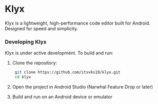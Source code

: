 # Klyx

Klyx is a lightweight, high-performance code editor built for Android. Designed for speed and simplicity.

### Developing Klyx

Klyx is under active development. To build and run:

1. Clone the repository:
   ```bash
    git clone https://github.com/itsvks19/klyx.git
    cd klyx
   ```

2. Open the project in Android Studio (Narwhal Feature Drop or later)

3. Build and run on an Android device or emulator
